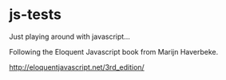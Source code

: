 # js-tests

Just playing around with javascript...

Following the Eloquent Javascript book from Marijn Haverbeke.

http://eloquentjavascript.net/3rd_edition/